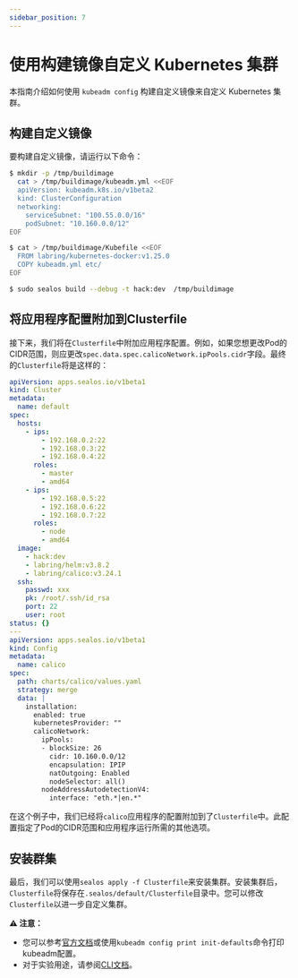 ```yaml
---
sidebar_position: 7
---
```


# 使用构建镜像自定义 Kubernetes 集群
本指南介绍如何使用 `kubeadm config` 构建自定义镜像来自定义 Kubernetes 集群。

## 构建自定义镜像

要构建自定义镜像，请运行以下命令：

```bash
$ mkdir -p /tmp/buildimage
  cat > /tmp/buildimage/kubeadm.yml <<EOF
  apiVersion: kubeadm.k8s.io/v1beta2
  kind: ClusterConfiguration
  networking:
    serviceSubnet: "100.55.0.0/16"
    podSubnet: "10.160.0.0/12"
EOF

$ cat > /tmp/buildimage/Kubefile <<EOF
  FROM labring/kubernetes-docker:v1.25.0
  COPY kubeadm.yml etc/
EOF

$ sudo sealos build --debug -t hack:dev  /tmp/buildimage
```

## 将应用程序配置附加到Clusterfile

接下来，我们将在`Clusterfile`中附加应用程序配置。例如，如果您想更改Pod的CIDR范围，则应更改`spec.data.spec.calicoNetwork.ipPools.cidr`字段。最终的`Clusterfile`将是这样的：

```yaml
apiVersion: apps.sealos.io/v1beta1
kind: Cluster
metadata:
  name: default
spec:
  hosts:
    - ips:
        - 192.168.0.2:22
        - 192.168.0.3:22
        - 192.168.0.4:22
      roles:
        - master
        - amd64
    - ips:
        - 192.168.0.5:22
        - 192.168.0.6:22
        - 192.168.0.7:22
      roles:
        - node
        - amd64
  image:
    - hack:dev
    - labring/helm:v3.8.2
    - labring/calico:v3.24.1
  ssh:
    passwd: xxx
    pk: /root/.ssh/id_rsa
    port: 22
    user: root
status: {}
---
apiVersion: apps.sealos.io/v1beta1
kind: Config
metadata:
  name: calico
spec:
  path: charts/calico/values.yaml
  strategy: merge
  data: |
    installation:
      enabled: true
      kubernetesProvider: ""
      calicoNetwork:
        ipPools:
        - blockSize: 26
          cidr: 10.160.0.0/12
          encapsulation: IPIP
          natOutgoing: Enabled
          nodeSelector: all()
        nodeAddressAutodetectionV4:
          interface: "eth.*|en.*"
```

在这个例子中，我们已经将`calico`应用程序的配置附加到了`Clusterfile`中。此配置指定了Pod的CIDR范围和应用程序运行所需的其他选项。

## 安装群集

最后，我们可以使用`sealos apply -f Clusterfile`来安装集群。安装集群后，`Clusterfile`将保存在`.sealos/default/Clusterfile`目录中。您可以修改`Clusterfile`以进一步自定义集群。

**⚠️ 注意：**

+ 您可以参考[官方文档](https://kubernetes.io/docs/reference/config-api/kubeadm-config.v1beta2/)或使用`kubeadm config print init-defaults`命令打印kubeadm配置。
+ 对于实验用途，请参阅[CLI文档](https://www.sealos.io/docs/cli/apply#experimental)。